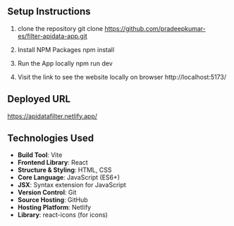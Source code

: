## Setup Instructions
1. clone the repository
   git clone https://github.com/pradeepkumar-es/filter-apidata-app.git

2. Install NPM Packages
   npm install

3. Run the App locally
   npm run dev

4. Visit the link to see the website locally on browser 
   http://localhost:5173/

## Deployed URL
   https://apidatafilter.netlify.app/

## Technologies Used
- **Build Tool**: Vite  
- **Frontend Library**: React  
- **Structure & Styling**: HTML, CSS  
- **Core Language**: JavaScript (ES6+)  
- **JSX**: Syntax extension for JavaScript  
- **Version Control**: Git  
- **Source Hosting**: GitHub  
- **Hosting Platform**: Netlify  
- **Library**: react-icons (for icons)

  
